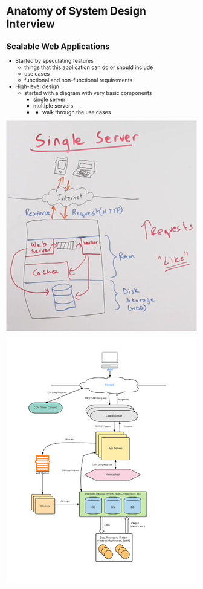 # Anatomy of System Design Interview

## Scalable Web Applications

* Started by speculating features
  * things that this application can do or should include
  * use cases
  * functional and non-functional requirements
* High-level design
  * started with a diagram with very basic components
    * single server
    * multiple servers
    * * walk through the use cases

![Single Server](../../.gitbook/assets/wechat-image_20201224132916.png)

![](../../.gitbook/assets/cloud-environment-new-page-1.png)

